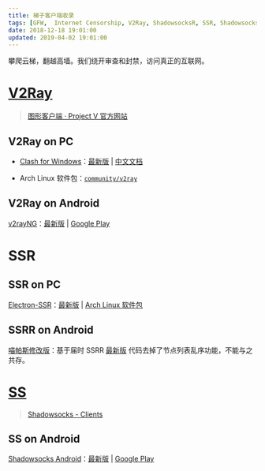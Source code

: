 ```yaml
---
title: 梯子客户端收录
tags: [GFW,  Internet Censorship, V2Ray, ShadowsocksR, SSR, Shadowsocks, SS]
date: 2018-12-18 19:01:00
updated: 2019-04-02 19:01:00
---
```


攀爬云梯，翻越高墙。我们绕开审查和封禁，访问真正的互联网。

<!-- more -->

# [V2Ray](https://www.v2ray.com/)

> [图形客户端 · Project V 官方网站](https://www.v2ray.com/awesome/tools.html)

## V2Ray on PC

- [Clash for Windows][cfw]：[最新版][cfw-gh] | [中文文档][cfw-docs]

[cfw]: https://github.com/Fndroid/clash_for_windows_pkg "Fndroid/clash_for_windows_pkg: A Windows GUI based on Clash"
[cfw-gh]: https://github.com/Fndroid/clash_for_windows_pkg/releases/latest "GitHub Release"
[cfw-docs]: https://docs.cfw.lbyczf.com/

- Arch Linux 软件包：[`community/v2ray`][v2ray-archlinux]

[v2ray-archlinux]: https://www.archlinux.org/packages/community/x86_64/v2ray/ "Arch Linux - v2ray"

## V2Ray on Android

[v2rayNG][v2rng]：[最新版][v2rng-gh] | [Google Play][v2rng-gp]

[v2rng]: https://github.com/2dust/v2rayNG "2dust/v2rayNG"
[v2rng-gh]: https://github.com/2dust/v2rayNG/releases/latest "GitHub Release"
[v2rng-gp]: https://play.google.com/store/apps/details?id=com.v2ray.ang

# SSR

## SSR on PC

[Electron-SSR][essr]：[最新版][essr-gh] | [Arch Linux 软件包][essr-aur]

[essr]: https://github.com/erguotou520/electron-ssr "erguotou520/electron-ssr: Shadowsocksr client using electron"
[essr-gh]: https://github.com/erguotou520/electron-ssr/releases/latest "GitHub Release"
[essr-aur]: https://aur.archlinux.org/packages/electron-ssr/ "AUR (en) - electron-ssr"

## SSRR on Android

[喵帕斯修改版][ssrr-an-nps]：基于届时 SSRR [最新版][ssrr-an-gh] 代码去掉了节点列表乱序功能，不能与之共存。

[ssrr-an-nps]: https://喵帕斯.com/downloads/client/ssr-android.apk

[ssrr-an-gh]: https://github.com/shadowsocksrr/shadowsocksr-android/releases/tag/3.5.4 "Release v3.5.4-alpha · shadowsocksrr/shadowsocksr-android"

# [SS](https://shadowsocks.org/en/index.html)

> [Shadowsocks - Clients](https://shadowsocks.org/en/download/clients.html)

## SS on Android

[Shadowsocks Android][ss]：[最新版][ss-gh] | [Google Play][ss-gp]

[ss]: https://github.com/shadowsocks/shadowsocks-android "shadowsocks/shadowsocks-android: A shadowsocks client for Android"
[ss-gh]: https://github.com/shadowsocks/shadowsocks-android/releases/latest "GitHub Release"
[ss-gp]: https://play.google.com/store/apps/details?id=com.github.shadowsocks
